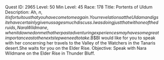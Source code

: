 Quest ID: 2965
Level: 50
Min Level: 45
Race: 178
Title: Portents of Uldum
Description: Ah, $n, it is fortuitous that you have come to me again.Your revelations at the Uldaman dig site have certainly given us sages much discuss.I was doing just that with one of the druids, Nara Wildmane, when it dawned on me that her past adventuring experiences may have some great importance as to the next step we need to take.$B$BI would like for you to speak with her concerning her travels to the Valley of the Watchers in the Tanaris desert.She waits for you on the Elder Rise.
Objective: Speak with Nara Wildmane on the Elder Rise in Thunder Bluff.
